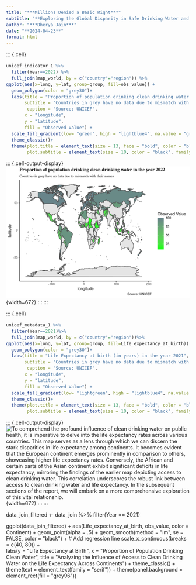 ```yaml
---
title: "***Millions Denied a Basic Right***"
subtitle: "**Exploring the Global Disparity in Safe Drinking Water and its Importance**"
author: "***Dherya Jain***"
date: "**2024-04-23**"
format: html
---
```




::: {.cell}

```{.r .cell-code}
unicef_indicator_1 %>%
  filter(Year==2022) %>%
  full_join(map_world, by = c("country"="region")) %>%
ggplot(aes(x=long, y=lat, group=group, fill=obs_value)) +
  geom_polygon(color = "grey30")+
  labs(title = "Proportion of population drinking clean drinking water in the year 2022", 
       subtitle = "Countries in grey have no data due to mismatch with their names",
        caption = "Source: UNICEF",
       x = "longitude",
       y = "latitude",
       fill = "Observed Value") +
  scale_fill_gradient(low= "green", high = "lightblue4", na.value = "grey90")+
  theme_classic()+
  theme(plot.title = element_text(size = 13, face = "bold", color = "black", family = "serif", vjust = 1.5),
        plot.subtitle = element_text(size = 10, color = "black", family = "serif"))
```

::: {.cell-output-display}
![The world map sheds light on ***access to improved drinking water*** in the year **2022**, but also highlights persistent disparities. It has been observed that the ***European continent*** exhibits **greater access** to clean drinking water **compared to** **Africa and parts of Asia**. This underscores both the potential for universal clean water access and the ongoing challenges many nations face in providing this fundamental resource to all their citizens.](Assignment-Quarto_files/figure-html/unnamed-chunk-2-1.png){width=672}
:::
:::

::: {.cell}

```{.r .cell-code}
unicef_metadata_1 %>%
  filter(Year==2021)%>%
  full_join(map_world, by = c("country"="region"))%>%
ggplot(aes(x=long, y=lat, group=group, fill=Life_expectancy_at_birth)) +
  geom_polygon(color = "grey30")+
  labs(title = "Life Expectancy at birth (in years) in the year 2021", 
       subtitle = "Countries in grey have no data due to mismatch with their names",
        caption = "Source: UNICEF",
       x = "longitude",
       y = "latitude",
       fill = "Observed Value") +
  scale_fill_gradient(low= "lightgreen", high = "lightblue4", na.value = "grey90")+
  theme_classic()+
  theme(plot.title = element_text(size = 13, face = "bold", color = "black", family = "serif", vjust = 1.5),
        plot.subtitle = element_text(size = 10, color = "black", family = "serif"))
```

::: {.cell-output-display}
![To comprehend the profound influence of clean drinking water on public health, it is imperative to **delve into the life expectancy** rates across various countries. This map serves as a lens through which we can discern the stark disparities in life expectancy among continents. It becomes evident that the *European continent emerges prominently* in *comparison to* others, showcasing higher life expectancy rates. Conversely, the *African and certain parts of the Asian continent* exhibit significant *deficits in life expectancy*, mirroring the findings of the earlier map depicting access to clean drinking water. This ***correlation*** underscores the robust link between access to ***clean drinking water and life expectancy***. In the subsequent sections of the report, we will embark on a more comprehensive exploration of this vital relationship.](Assignment-Quarto_files/figure-html/unnamed-chunk-3-1.png){width=672}
:::
:::

data_join_filtered <- data_join %>%
  filter(Year == 2021)

ggplot(data_join_filtered) +
  aes(Life_expectancy_at_birth, obs_value, color = Continent) +
  geom_point(alpha = .5) +
  geom_smooth(method = "lm", se = FALSE, color = "black") +  # Add regression line
  scale_x_continuous(breaks = c(40, 80)) +  
  labs(y = "Life Expectancy at Birth",
       x = "Proportion of Population Drinking Clean Water", 
       title = "Analyzing the Influence of Access to Clean Drinking Water on the Life Expectancy Across Continents") +
  theme_classic() +
  theme(text = element_text(family = "serif")) +
  theme(panel.background = element_rect(fill = "grey96"))


